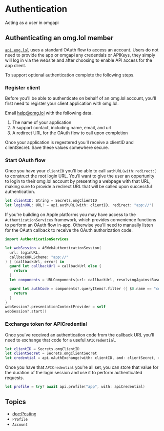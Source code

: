 # Authentication

Acting as a user in omgapi

## Authenticating an omg.lol member

[`api.omg.lol`](https://api.omg.lol/#token-get-oauth-exchange-an-authorization-code-for-an-access-token) uses a standard OAuth flow to access an account. Users do not need to provide the app or omgapi any credentials or APIKeys, they simply will log in via the website and after choosing to enable API access for the app client.

To support optional authentication complete the following steps.

### Register client

Before you'll be able to authenticate on behalf of an omg.lol account, you'll first need to register your client application with omg.lol.

Email [help@omg.lol](mailto:help@omg.lol) with the following data.

1. The name of your application
2. A support contact, including name, email, and url
3. A redirect URL for the OAuth flow to call upon completion

Once your application is regestered you'll receive a clientID and clientSecret. Save these values somewhere secure.

### Start OAuth flow

Once you have your `clientID` you'll be able to call ``authURL(with:redirect:)`` to construct the root login URL. You'll want to give the user an oppertunity to login to their omg.lol account by presenting a webpage with that URL, making sure to provide a redirect URL that will be called upon successful authentication.

```swift
let clientID: String = Secrets.omgClientID
let loginURL: URL? = api.authURL(with: clientID, redirect: "app://")
```

If you're building on Apple platforms you may have access to the `AuthenticationServices` framework, which provides convenience functions to perform an OAuth flow in-app. Otherwise you'll need to manually listen for the OAuth callback to receive the OAuth authorization code.

```swift
import AuthenticationServices

let webSession = ASWebAuthenticationSession(
  url: loginURL,
  callbackURLScheme: "app://"
) { (callbackUrl, error) in
  guard let callbackUrl = callbackUrl else {
    return
  }
  let components = URLComponents(url: callbackUrl, resolvingAgainstBaseURL: true)

  guard let authCode = components?.queryItems?.filter ({ $0.name == "code" }).first?.value else {
    return
  }
}
webSession?.presentationContextProvider = self
webSession?.start()
```

### Exchange token for APICredential

Once you've received an authentication code from the callback URL you'll need to exchange that code for a useful ``APICredential``.

```swift
let clientID = Secrets.omgClientID
let clientSecret = Secrets.omgClientSecret
let credential = api.oAuthExchange(with: clientID, and: clientSecret, redirect: "app://", code: authCode)
```

Once you have that ``APICredential`` you're all set, you can store that value for the duration of the login session and use it to perform authenticated requests.

```swift
let profile = try? await api.profile("app", with: apiCredential)
```

## Topics

- <doc:Posting>
- ``Profile``
- ``Account``

